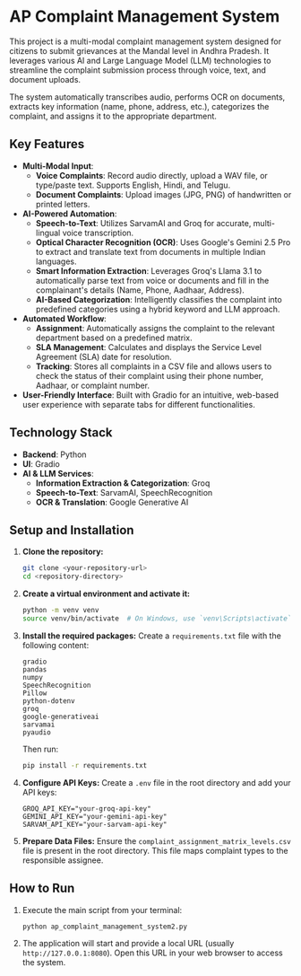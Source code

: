 # AP Complaint Management System

This project is a multi-modal complaint management system designed for citizens to submit grievances at the Mandal level in Andhra Pradesh. It leverages various AI and Large Language Model (LLM) technologies to streamline the complaint submission process through voice, text, and document uploads.

The system automatically transcribes audio, performs OCR on documents, extracts key information (name, phone, address, etc.), categorizes the complaint, and assigns it to the appropriate department.

## Key Features

*   **Multi-Modal Input**:
    *   **Voice Complaints**: Record audio directly, upload a WAV file, or type/paste text. Supports English, Hindi, and Telugu.
    *   **Document Complaints**: Upload images (JPG, PNG) of handwritten or printed letters.
*   **AI-Powered Automation**:
    *   **Speech-to-Text**: Utilizes SarvamAI and Groq for accurate, multi-lingual voice transcription.
    *   **Optical Character Recognition (OCR)**: Uses Google's Gemini 2.5 Pro to extract and translate text from documents in multiple Indian languages.
    *   **Smart Information Extraction**: Leverages Groq's Llama 3.1 to automatically parse text from voice or documents and fill in the complainant's details (Name, Phone, Aadhaar, Address).
    *   **AI-Based Categorization**: Intelligently classifies the complaint into predefined categories using a hybrid keyword and LLM approach.
*   **Automated Workflow**:
    *   **Assignment**: Automatically assigns the complaint to the relevant department based on a predefined matrix.
    *   **SLA Management**: Calculates and displays the Service Level Agreement (SLA) date for resolution.
    *   **Tracking**: Stores all complaints in a CSV file and allows users to check the status of their complaint using their phone number, Aadhaar, or complaint number.
*   **User-Friendly Interface**: Built with Gradio for an intuitive, web-based user experience with separate tabs for different functionalities.

## Technology Stack

*   **Backend**: Python
*   **UI**: Gradio
*   **AI & LLM Services**:
    *   **Information Extraction & Categorization**: Groq 
    *   **Speech-to-Text**: SarvamAI, SpeechRecognition 
    *   **OCR & Translation**: Google Generative AI 

## Setup and Installation

1.  **Clone the repository:**
    ```bash
    git clone <your-repository-url>
    cd <repository-directory>
    ```

2.  **Create a virtual environment and activate it:**
    ```bash
    python -m venv venv
    source venv/bin/activate  # On Windows, use `venv\Scripts\activate`
    ```

3.  **Install the required packages:**
    Create a `requirements.txt` file with the following content:
    ```
    gradio
    pandas
    numpy
    SpeechRecognition
    Pillow
    python-dotenv
    groq
    google-generativeai
    sarvamai
    pyaudio
    ```
    Then run:
    ```bash
    pip install -r requirements.txt
    ```

4.  **Configure API Keys:**
    Create a `.env` file in the root directory and add your API keys:
    ```.env
    GROQ_API_KEY="your-groq-api-key"
    GEMINI_API_KEY="your-gemini-api-key"
    SARVAM_API_KEY="your-sarvam-api-key"
    ```

5.  **Prepare Data Files:**
    Ensure the `complaint_assignment_matrix_levels.csv` file is present in the root directory. This file maps complaint types to the responsible assignee.

## How to Run

1.  Execute the main script from your terminal:
    ```bash
    python ap_complaint_management_system2.py
    ```

2.  The application will start and provide a local URL (usually `http://127.0.0.1:8080`). Open this URL in your web browser to access the system.
